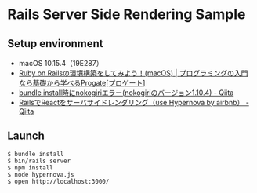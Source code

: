 # Rails Server Side Rendering Sample

## Setup environment 

- macOS 10.15.4（19E287）
- [Ruby on Railsの環境構築をしてみよう！(macOS) | プログラミングの入門なら基礎から学べるProgate[プロゲート]](https://prog-8.com/docs/rails-env)
- [bundle install時にnokogiriエラー(nokogiriのバージョン1.10.4) - Qiita](https://qiita.com/sasakura_870/items/5dc93e21c34c50b9114a)
- [RailsでReactをサーバサイドレンダリング（use Hypernova by airbnb） - Qiita](https://qiita.com/noriaki/items/e2dac69b9dd88334dd43)

## Launch

```
$ bundle install
$ bin/rails server
$ npm install
$ node hypernova.js
$ open http://localhost:3000/
```
